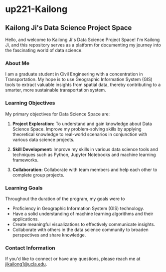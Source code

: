 # up221-Kailong

## Kailong Ji's Data Science Project Space

Hello, and welcome to Kailong Ji's Data Science Project Space! I'm Kailong Ji, and this repository serves as a platform for documenting my journey into the fascinating world of data science.

### About Me

I am a graduate student in Civil Engineering with a concentration in Transportation. My hope is to use Geographic Information System (GIS) tools to extract valuable insights from spatial data, thereby contributing to a smarter, more sustainable transportation system.

### Learning Objectives

My primary objectives for Data Science Space are:

1. **Project Exploration:** To understand and gain knowledge about Data Science Space. Improve my problem-solving skills by applying theoretical knowledge to real-world scenarios in conjunction with various data science projects.
   
2. **Skill Development:** Improve my skills in various data science tools and techniques such as Python, Jupyter Notebooks and machine learning frameworks.
   
3. **Collaboration:** Collaborate with team members and help each other to complete group projects.

### Learning Goals

Throughout the duration of the program, my goals were to

- Proficiency in Geographic Information System (GIS) technology.
- Have a solid understanding of machine learning algorithms and their applications.
- Create meaningful visualizations to effectively communicate insights.
- Collaborate with others in the data science community to broaden perspectives and share knowledge.

### Contact Information

If you'd like to connect or have any questions, please reach me at [jikailong1@ucla.edu](jikailong1@g.ucla.edu).
